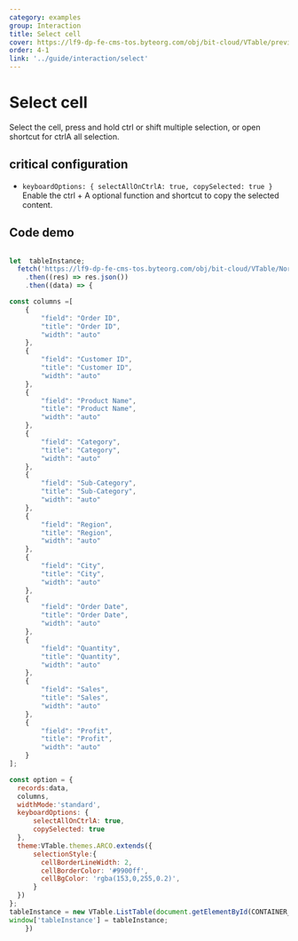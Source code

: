 ```yaml
---
category: examples
group: Interaction
title: Select cell
cover: https://lf9-dp-fe-cms-tos.byteorg.com/obj/bit-cloud/VTable/preview/select.png
order: 4-1
link: '../guide/interaction/select'
---
```


# Select cell

Select the cell, press and hold ctrl or shift multiple selection, or open shortcut for ctrlA all selection.

## critical configuration

*   `keyboardOptions: {
        selectAllOnCtrlA: true,
        copySelected: true
    }`
    Enable the ctrl + A optional function and shortcut to copy the selected content.

## Code demo

```javascript livedemo template=vtable

let  tableInstance;
  fetch('https://lf9-dp-fe-cms-tos.byteorg.com/obj/bit-cloud/VTable/North_American_Superstore_data.json')
    .then((res) => res.json())
    .then((data) => {

const columns =[
    {
        "field": "Order ID",
        "title": "Order ID",
        "width": "auto"
    },
    {
        "field": "Customer ID",
        "title": "Customer ID",
        "width": "auto"
    },
    {
        "field": "Product Name",
        "title": "Product Name",
        "width": "auto"
    },
    {
        "field": "Category",
        "title": "Category",
        "width": "auto"
    },
    {
        "field": "Sub-Category",
        "title": "Sub-Category",
        "width": "auto"
    },
    {
        "field": "Region",
        "title": "Region",
        "width": "auto"
    },
    {
        "field": "City",
        "title": "City",
        "width": "auto"
    },
    {
        "field": "Order Date",
        "title": "Order Date",
        "width": "auto"
    },
    {
        "field": "Quantity",
        "title": "Quantity",
        "width": "auto"
    },
    {
        "field": "Sales",
        "title": "Sales",
        "width": "auto"
    },
    {
        "field": "Profit",
        "title": "Profit",
        "width": "auto"
    }
];

const option = {
  records:data,
  columns,
  widthMode:'standard',
  keyboardOptions: {
      selectAllOnCtrlA: true,
      copySelected: true
  },
  theme:VTable.themes.ARCO.extends({
      selectionStyle:{
        cellBorderLineWidth: 2,
        cellBorderColor: '#9900ff',
        cellBgColor: 'rgba(153,0,255,0.2)',
      }
  })
};
tableInstance = new VTable.ListTable(document.getElementById(CONTAINER_ID), option);
window['tableInstance'] = tableInstance;
    })
```
